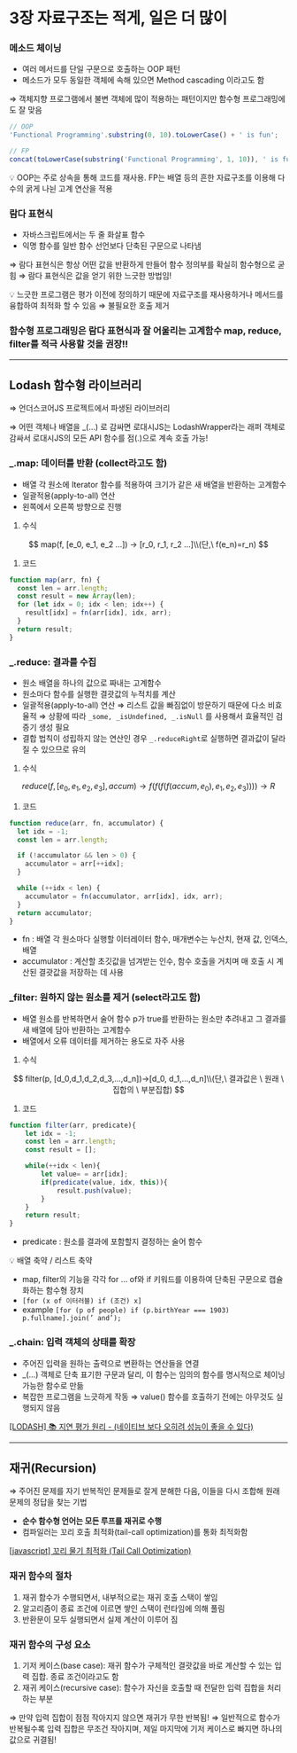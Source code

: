 # 3장 자료구조는 적게, 일은 더 많이

### 메소드 체이닝

- 여러 메서드를 단일 구문으로 호출하는 OOP 패턴
- 메소드가 모두 동일한 객체에 속해 있으면 Method cascading 이라고도 함

⇒ 객체지향 프로그램에서 불변 객체에 많이 적용하는 패턴이지만 함수형 프로그래밍에도 잘 맞음

```jsx
// OOP
'Functional Programming'.substring(0, 10).toLowerCase() + ' is fun';

// FP
concat(toLowerCase(substring('Functional Programming', 1, 10)), ' is fun');
```

<aside>
💡 OOP는 주로 상속을 통해 코드를 재사용.
FP는 배열 등의 흔한 자료구조를 이용해 다수의 굵게 나뉜 고계 연산을 적용

</aside>

### 람다 표현식

- 자바스크립트에서는 두 줄 화살표 함수
- 익명 함수를 일반 함수 선언보다 단축된 구문으로 나타냄

⇒ 람다 표현식은 항상 어떤 값을 반환하게 만들어 함수 정의부를 확실히 함수형으로 굳힘
⇒ 람다 표현식은 값을 얻기 위한 느긋한 방법임!

<aside>
💡 느긋한 프로그램은 평가 이전에 정의하기 때문에 자료구조를 재사용하거나 메서드를 융합하여 최적화 할 수 있음
⇒ 불필요한 호출 제거

</aside>

### 함수형 프로그래밍은 람다 표현식과 잘 어울리는 고계함수 map, reduce, filter를 적극 사용할 것을 권장!!

---

## Lodash 함수형 라이브러리

⇒ 언더스코어JS 프로젝트에서 파생된 라이브러리

⇒ 어떤 객체나 배열을 \_(…) 로 감싸면 로대시JS는 LodashWrapper라는 래퍼 객체로 감싸서 로대시JS의 모든 API 함수를 점(.)으로 계속 호출 가능!

### \_.map: 데이터를 반환 (collect라고도 함)

- 배열 각 원소에 Iterator 함수를 적용하여 크기가 같은 새 배열을 반환하는 고계함수
- 일괄적용(apply-to-all) 연산
- 왼쪽에서 오른쪽 방향으로 진행

1. 수식

$$
map(f, [e_0, e_1, e_2 ...]) → [r_0, r_1, r_2 ...]\\(단,\ f(e_n)=r_n)
$$

1. 코드

```jsx
function map(arr, fn) {
  const len = arr.length;
  const result = new Array(len);
  for (let idx = 0; idx < len; idx++) {
    result[idx] = fn(arr[idx], idx, arr);
  }
  return result;
}
```

### \_.reduce: 결과를 수집

- 원소 배열을 하나의 값으로 짜내는 고계함수
- 원소마다 함수를 실행한 결괏값의 누적치를 계산
- 일괄적용(apply-to-all) 연산
  ⇒ 리스트 값을 빠짐없이 방문하기 때문에 다소 비효율적
  ⇒ 상황에 따라 `_some, _isUndefined, _.isNull` 를 사용해서 효율적인 검증기 생성 필요
- 결합 법칙이 성립하지 않는 연산인 경우 `_.reduceRight`로 실행하면 결과값이 달라질 수 있으므로 유의

1. 수식

$$
reduce(f,[e_0, e_1, e_2, e_3],accum)→f(f(f(f(accum,e_0),e_1,e_2,e_3))))→R
$$

1. 코드

```jsx
function reduce(arr, fn, accumulator) {
  let idx = -1;
  const len = arr.length;

  if (!accumulator && len > 0) {
    accumulator = arr[++idx];
  }

  while (++idx < len) {
    accumulator = fn(accumulator, arr[idx], idx, arr);
  }
  return accumulator;
}
```

- fn : 배열 각 원소마다 실행할 이터레이터 함수, 매개변수는 누산치, 현재 값, 인덱스, 배열
- accumulator : 계산할 초깃값을 넘겨받는 인수, 함수 호출을 거치며 매 호출 시 계산된 결괏값을 저장하는 데 사용

### \_filter: 원하지 않는 원소를 제거 (select라고도 함)

- 배열 원소를 반복하면서 술어 함수 p가 true를 반환하는 원소만 추려내고 그 결과를 새 배열에 담아 반환하는 고계함수
- 배열에서 오류 데이터를 제거하는 용도로 자주 사용

1. 수식

$$
filter(p, [d_0,d_1,d_2,d_3,...,d_n])→[d_0, d_1,...,d_n]\\(단,\ 결과값은 \ 원래 \ 집합의 \ 부분집합)
$$

1. 코드

```jsx
function filter(arr, predicate){
	let idx = -1;
	const len = arr.length;
	const result = [];

	while(++idx < len){
		let value= = arr[idx];
		if(predicate(value, idx, this)){
			result.push(value);
		}
	}
	return result;
}
```

- predicate : 원소를 결과에 포함할지 결정하는 술어 함수

<aside>
💡 배열 축약 / 리스트 축약

- map, filter의 기능을 각각 for … of와 if 키워드를 이용하여 단축된 구문으로 캡슐화하는 함수형 장치
- `[for (x of 이터러블) if (조건) x]`
- example
`[for (p of people) if (p.birthYear === 1903) p.fullname].join(’ and’);`
</aside>

### \_.chain: 입력 객체의 상태를 확장

- 주어진 입력을 원하는 출력으로 변환하는 연산들을 연결
- \_(…) 객체로 단축 표기한 구문과 달리, 이 함수는 임의의 함수를 명시적으로 체이닝 가능한 함수로 만듦
- 복잡한 프로그램을 느긋하게 작동
  ⇒ value() 함수를 호출하기 전에는 아무것도 실행되지 않음

[[LODASH] 📚 지연 평가 원리 - (네이티브 보다 오히려 성능이 좋을 수 있다)](https://inpa.tistory.com/entry/LODASH-%F0%9F%93%9A-%EC%A7%80%EC%97%B0-%ED%8F%89%EA%B0%80-%EC%9B%90%EB%A6%AC-lodash%EB%8A%94-%EC%98%A4%ED%9E%88%EB%A0%A4-%EC%84%B1%EB%8A%A5%EC%9D%B4-%EC%A2%8B%EC%9D%84-%EC%88%98-%EC%9E%88%EB%8B%A4)

---

## 재귀(Recursion)

⇒ 주어진 문제를 자기 반복적인 문제들로 잘게 분해한 다음, 이들을 다시 조합해 원래 문제의 정답을 찾는 기법

- **순수 함수형 언어는 모든 루프를 재귀로 수행**
- 컴파일러는 꼬리 호출 최적화(tail-call optimization)를 통화 최적화함

[[javascript] 꼬리 물기 최적화 (Tail Call Optimization)](https://n4oah.github.io/posts/javascript/tail-call-optimization/)

### 재귀 함수의 절차

1. 재귀 함수가 수행되면서, 내부적으로는 재귀 호출 스택이 쌓임
2. 알고리즘이 종료 조건에 이르면 쌓인 스택이 런타임에 의해 풀림
3. 반환문이 모두 실행되면서 실제 계산이 이루어 짐

### 재귀 함수의 구성 요소

1. 기저 케이스(base case): 재귀 함수가 구체적인 결괏값을 바로 계산할 수 있는 입력 집합. 종료 조건이라고도 함
2. 재귀 케이스(recursive case): 함수가 자신을 호출할 때 전달한 입력 집합을 처리하는 부분

⇒ 만약 입력 집합이 점점 작아지지 않으면 재귀가 무한 반복됨!
⇒ 일반적으로 함수가 반복될수록 입력 집합은 무조건 작아지며, 제일 마지막에 기저 케이스로 빠지면 하나의 값으로 귀결됨!

